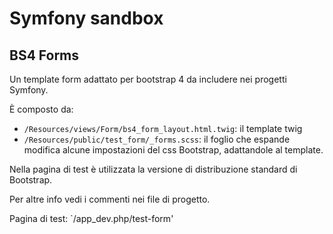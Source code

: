 Symfony sandbox
========================

## BS4 Forms

Un template form adattato per bootstrap 4 da includere nei progetti Symfony.

È composto da:

* `/Resources/views/Form/bs4_form_layout.html.twig`: il template twig
* `/Resources/public/test_form/_forms.scss`: il foglio che espande modifica alcune impostazioni del css Bootstrap, adattandole al template.

Nella pagina di test è utilizzata la versione di distribuzione standard di Bootstrap.

Per altre info vedi i commenti nei file di progetto.

Pagina di test: `/app_dev.php/test-form'
